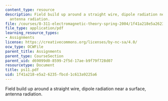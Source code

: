 ```yaml
---
content_type: resource
description: Field build up around a straight wire, dipole radiation near a surface,
  antenna radiation.
file: /courses/8-311-electromagnetic-theory-spring-2004/1f41a218e5a26235fbcd1c613a9225a6_ps11.pdf
file_type: application/pdf
learning_resource_types:
- Assignments
license: https://creativecommons.org/licenses/by-nc-sa/4.0/
ocw_type: OCWFile
parent_title: Assignments
parent_type: CourseSection
parent_uid: d69099d0-8599-2f5d-17ae-b9f79f728d07
resourcetype: Document
title: ps11.pdf
uid: 1f41a218-e5a2-6235-fbcd-1c613a9225a6
---
```

Field build up around a straight wire, dipole radiation near a surface, antenna radiation.